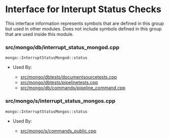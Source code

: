 
# Interface for Interupt Status Checks
This interface information represents symbols that are defined in this group but used in other modules.  Does not include symbols defined in this group that are used inside this module.

### src/mongo/db/interrupt\_status\_mongod.cpp

<div></div>

    mongo::InterruptStatusMongod::status

- Used By:

    - [src/mongo/dbtests/documentsourcetests.cpp](../../../../tests/unit\_tests)
    - [src/mongo/dbtests/pipelinetests.cpp](../../../../tests/unit\_tests)
    - [src/mongo/db/commands/pipeline\_command.cpp](../../../../queries/aggregation\_framework)

### src/mongo/s/interrupt\_status\_mongos.cpp

<div></div>

    mongo::InterruptStatusMongos::status

- Used By:

    - [src/mongo/s/commands\_public.cpp](../../../../sharding/mongos\_commands)
